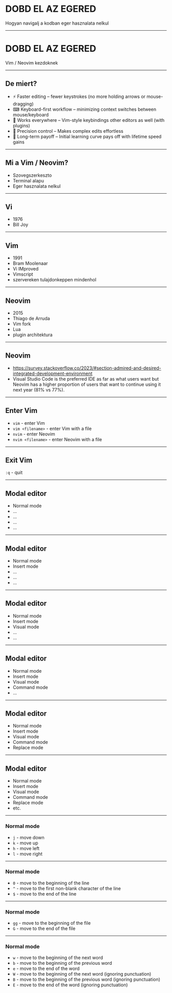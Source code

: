 # DOBD EL AZ EGERED

Hogyan navigalj a kodban eger hasznalata nelkul

---

# DOBD EL AZ EGERED

Vim / Neovim kezdoknek

---

## De miert?

- ⚡ Faster editing – fewer keystrokes (no more holding arrows or mouse-dragging)
- ⌨ Keyboard-first workflow – minimizing context switches between mouse/keyboard
- 🔄 Works everywhere – Vim-style keybindings other editors as well (with plugins)
- 🎯 Precision control – Makes complex edits effortless
- 🧠 Long-term payoff – Initial learning curve pays off with lifetime speed gains

---

## Mi a Vim / Neovim?

- Szovegszerkeszto
- Terminal alapu
- Eger hasznalata nelkul

---

## Vi

- 1976
- Bill Joy

---

## Vim

- 1991
- Bram Moolenaar
- Vi IMproved
- Vimscript
- szervereken tulajdonkeppen mindenhol

---

## Neovim

- 2015
- Thiago de Arruda
- Vim fork
- Lua
- plugin architektura

---

## Neovim

- <https://survey.stackoverflow.co/2023/#section-admired-and-desired-integrated-development-environment>
- Visual Studio Code is the preferred IDE as far as what users want but Neovim has a higher proportion of users that want to continue using it next year (81% vs 77%).

---

## Enter Vim

- `vim` - enter Vim
- `vim <filename>` - enter Vim with a file
- `nvim` - enter Neovim
- `nvim <filename>` - enter Neovim with a file

---

## Exit Vim

`:q` - quit

---

## Modal editor

- Normal mode
- ...
- ...
- ...
- ...

---

## Modal editor

- Normal mode
- Insert mode
- ...
- ...
- ...

---

## Modal editor

- Normal mode
- Insert mode
- Visual mode
- ...
- ...

---

## Modal editor

- Normal mode
- Insert mode
- Visual mode
- Command mode
- ...

---

## Modal editor

- Normal mode
- Insert mode
- Visual mode
- Command mode
- Replace mode

---

## Modal editor

- Normal mode
- Insert mode
- Visual mode
- Command mode
- Replace mode
- etc.

---

### Normal mode

- `j` - move down
- `k` - move up
- `h` - move left
- `l` - move right

---

### Normal mode

- `0` - move to the beginning of the line
- `^` - move to the first non-blank character of the line
- `$` - move to the end of the line

---

### Normal mode

- `gg` - move to the beginning of the file
- `G` - move to the end of the file

---

### Normal mode

- `w` - move to the beginning of the next word
- `b` - move to the beginning of the previous word
- `e` - move to the end of the word
- `W` - move to the beginning of the next word (ignoring punctuation)
- `B` - move to the beginning of the previous word (ignoring punctuation)
- `E` - move to the end of the word (ignoring punctuation)
